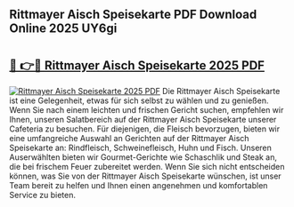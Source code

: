 ## Rittmayer Aisch Speisekarte PDF Download Online 2025 UY6gi

# <h2><a href="http://gc82w2.nevu.top/?p=Rittmayer+Aisch+Speisekarte">🔗 👉🔴 Rittmayer Aisch Speisekarte 2025 PDF</a></h2>

[![Rittmayer Aisch Speisekarte 2025 PDF](https://i.imgur.com/dBaPXMq.png)](http://gc82w2.nevu.top/?p=Rittmayer+Aisch+Speisekarte)
Die Rittmayer Aisch Speisekarte ist eine Gelegenheit, etwas für sich selbst zu wählen und zu genießen. Wenn Sie nach einem leichten und frischen Gericht suchen, empfehlen wir Ihnen, unseren Salatbereich auf der Rittmayer Aisch Speisekarte unserer Cafeteria zu besuchen. Für diejenigen, die Fleisch bevorzugen, bieten wir eine umfangreiche Auswahl an Gerichten auf der Rittmayer Aisch Speisekarte an: Rindfleisch, Schweinefleisch, Huhn und Fisch. Unseren Auserwählten bieten wir Gourmet-Gerichte wie Schaschlik und Steak an, die bei frischem Feuer zubereitet werden. Wenn Sie sich nicht entscheiden können, was Sie von der Rittmayer Aisch Speisekarte wünschen, ist unser Team bereit zu helfen und Ihnen einen angenehmen und komfortablen Service zu bieten.
